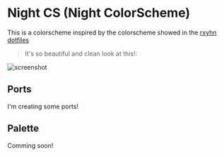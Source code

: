 # Night CS (Night ColorScheme)

This is a colorscheme inspired by the colorscheme showed in the [rxyhn dotfiles](https://github.com/rxyhn/dotfiles)

> It's so beautiful and clean look at this!:

![screenshot](./.misc/nightlypwn.png)

## Ports

I'm creating some ports!

## Palette

Comming soon!
